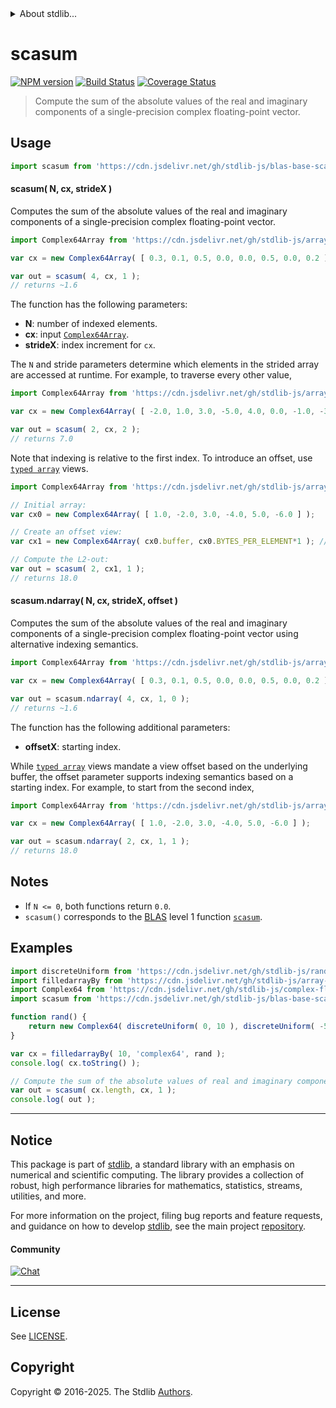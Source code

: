 <!--

@license Apache-2.0

Copyright (c) 2024 The Stdlib Authors.

Licensed under the Apache License, Version 2.0 (the "License");
you may not use this file except in compliance with the License.
You may obtain a copy of the License at

   http://www.apache.org/licenses/LICENSE-2.0

Unless required by applicable law or agreed to in writing, software
distributed under the License is distributed on an "AS IS" BASIS,
WITHOUT WARRANTIES OR CONDITIONS OF ANY KIND, either express or implied.
See the License for the specific language governing permissions and
limitations under the License.

-->


<details>
  <summary>
    About stdlib...
  </summary>
  <p>We believe in a future in which the web is a preferred environment for numerical computation. To help realize this future, we've built stdlib. stdlib is a standard library, with an emphasis on numerical and scientific computation, written in JavaScript (and C) for execution in browsers and in Node.js.</p>
  <p>The library is fully decomposable, being architected in such a way that you can swap out and mix and match APIs and functionality to cater to your exact preferences and use cases.</p>
  <p>When you use stdlib, you can be absolutely certain that you are using the most thorough, rigorous, well-written, studied, documented, tested, measured, and high-quality code out there.</p>
  <p>To join us in bringing numerical computing to the web, get started by checking us out on <a href="https://github.com/stdlib-js/stdlib">GitHub</a>, and please consider <a href="https://opencollective.com/stdlib">financially supporting stdlib</a>. We greatly appreciate your continued support!</p>
</details>

# scasum

[![NPM version][npm-image]][npm-url] [![Build Status][test-image]][test-url] [![Coverage Status][coverage-image]][coverage-url] <!-- [![dependencies][dependencies-image]][dependencies-url] -->

> Compute the sum of the absolute values of the real and imaginary components of a single-precision complex floating-point vector.



<section class="usage">

## Usage

```javascript
import scasum from 'https://cdn.jsdelivr.net/gh/stdlib-js/blas-base-scasum@deno/mod.js';
```

#### scasum( N, cx, strideX )

Computes the sum of the absolute values of the real and imaginary components of a single-precision complex floating-point vector.

```javascript
import Complex64Array from 'https://cdn.jsdelivr.net/gh/stdlib-js/array-complex64@deno/mod.js';

var cx = new Complex64Array( [ 0.3, 0.1, 0.5, 0.0, 0.0, 0.5, 0.0, 0.2 ] );

var out = scasum( 4, cx, 1 );
// returns ~1.6
```

The function has the following parameters:

-   **N**: number of indexed elements.
-   **cx**: input [`Complex64Array`][@stdlib/array/complex64].
-   **strideX**: index increment for `cx`.

The `N` and stride parameters determine which elements in the strided array are accessed at runtime. For example, to traverse every other value,

```javascript
import Complex64Array from 'https://cdn.jsdelivr.net/gh/stdlib-js/array-complex64@deno/mod.js';

var cx = new Complex64Array( [ -2.0, 1.0, 3.0, -5.0, 4.0, 0.0, -1.0, -3.0 ] );

var out = scasum( 2, cx, 2 );
// returns 7.0
```

Note that indexing is relative to the first index. To introduce an offset, use [`typed array`][mdn-typed-array] views.

```javascript
import Complex64Array from 'https://cdn.jsdelivr.net/gh/stdlib-js/array-complex64@deno/mod.js';

// Initial array:
var cx0 = new Complex64Array( [ 1.0, -2.0, 3.0, -4.0, 5.0, -6.0 ] );

// Create an offset view:
var cx1 = new Complex64Array( cx0.buffer, cx0.BYTES_PER_ELEMENT*1 ); // start at 2nd element

// Compute the L2-out:
var out = scasum( 2, cx1, 1 );
// returns 18.0
```

#### scasum.ndarray( N, cx, strideX, offset )

Computes the sum of the absolute values of the real and imaginary components of a single-precision complex floating-point vector using alternative indexing semantics.

```javascript
import Complex64Array from 'https://cdn.jsdelivr.net/gh/stdlib-js/array-complex64@deno/mod.js';

var cx = new Complex64Array( [ 0.3, 0.1, 0.5, 0.0, 0.0, 0.5, 0.0, 0.2 ] );

var out = scasum.ndarray( 4, cx, 1, 0 );
// returns ~1.6
```

The function has the following additional parameters:

-   **offsetX**: starting index.

While [`typed array`][mdn-typed-array] views mandate a view offset based on the underlying buffer, the offset parameter supports indexing semantics based on a starting index. For example, to start from the second index,

```javascript
import Complex64Array from 'https://cdn.jsdelivr.net/gh/stdlib-js/array-complex64@deno/mod.js';

var cx = new Complex64Array( [ 1.0, -2.0, 3.0, -4.0, 5.0, -6.0 ] );

var out = scasum.ndarray( 2, cx, 1, 1 );
// returns 18.0
```

</section>

<!-- /.usage -->

<section class="notes">

## Notes

-   If `N <= 0`, both functions return `0.0`.
-   `scasum()` corresponds to the [BLAS][blas] level 1 function [`scasum`][scasum].

</section>

<!-- /.notes -->

<section class="examples">

## Examples

<!-- eslint no-undef: "error" -->

```javascript
import discreteUniform from 'https://cdn.jsdelivr.net/gh/stdlib-js/random-base-discrete-uniform@deno/mod.js';
import filledarrayBy from 'https://cdn.jsdelivr.net/gh/stdlib-js/array-filled-by@deno/mod.js';
import Complex64 from 'https://cdn.jsdelivr.net/gh/stdlib-js/complex-float32-ctor@deno/mod.js';
import scasum from 'https://cdn.jsdelivr.net/gh/stdlib-js/blas-base-scasum@deno/mod.js';

function rand() {
    return new Complex64( discreteUniform( 0, 10 ), discreteUniform( -5, 5 ) );
}

var cx = filledarrayBy( 10, 'complex64', rand );
console.log( cx.toString() );

// Compute the sum of the absolute values of real and imaginary components:
var out = scasum( cx.length, cx, 1 );
console.log( out );
```

</section>

<!-- /.examples -->

<!-- C interface documentation. -->



<!-- Section for related `stdlib` packages. Do not manually edit this section, as it is automatically populated. -->

<section class="related">

</section>

<!-- /.related -->

<!-- Section for all links. Make sure to keep an empty line after the `section` element and another before the `/section` close. -->


<section class="main-repo" >

* * *

## Notice

This package is part of [stdlib][stdlib], a standard library with an emphasis on numerical and scientific computing. The library provides a collection of robust, high performance libraries for mathematics, statistics, streams, utilities, and more.

For more information on the project, filing bug reports and feature requests, and guidance on how to develop [stdlib][stdlib], see the main project [repository][stdlib].

#### Community

[![Chat][chat-image]][chat-url]

---

## License

See [LICENSE][stdlib-license].


## Copyright

Copyright &copy; 2016-2025. The Stdlib [Authors][stdlib-authors].

</section>

<!-- /.stdlib -->

<!-- Section for all links. Make sure to keep an empty line after the `section` element and another before the `/section` close. -->

<section class="links">

[npm-image]: http://img.shields.io/npm/v/@stdlib/blas-base-scasum.svg
[npm-url]: https://npmjs.org/package/@stdlib/blas-base-scasum

[test-image]: https://github.com/stdlib-js/blas-base-scasum/actions/workflows/test.yml/badge.svg?branch=main
[test-url]: https://github.com/stdlib-js/blas-base-scasum/actions/workflows/test.yml?query=branch:main

[coverage-image]: https://img.shields.io/codecov/c/github/stdlib-js/blas-base-scasum/main.svg
[coverage-url]: https://codecov.io/github/stdlib-js/blas-base-scasum?branch=main

<!--

[dependencies-image]: https://img.shields.io/david/stdlib-js/blas-base-scasum.svg
[dependencies-url]: https://david-dm.org/stdlib-js/blas-base-scasum/main

-->

[chat-image]: https://img.shields.io/gitter/room/stdlib-js/stdlib.svg
[chat-url]: https://app.gitter.im/#/room/#stdlib-js_stdlib:gitter.im

[stdlib]: https://github.com/stdlib-js/stdlib

[stdlib-authors]: https://github.com/stdlib-js/stdlib/graphs/contributors

[umd]: https://github.com/umdjs/umd
[es-module]: https://developer.mozilla.org/en-US/docs/Web/JavaScript/Guide/Modules

[deno-url]: https://github.com/stdlib-js/blas-base-scasum/tree/deno
[deno-readme]: https://github.com/stdlib-js/blas-base-scasum/blob/deno/README.md
[umd-url]: https://github.com/stdlib-js/blas-base-scasum/tree/umd
[umd-readme]: https://github.com/stdlib-js/blas-base-scasum/blob/umd/README.md
[esm-url]: https://github.com/stdlib-js/blas-base-scasum/tree/esm
[esm-readme]: https://github.com/stdlib-js/blas-base-scasum/blob/esm/README.md
[branches-url]: https://github.com/stdlib-js/blas-base-scasum/blob/main/branches.md

[stdlib-license]: https://raw.githubusercontent.com/stdlib-js/blas-base-scasum/main/LICENSE

[blas]: http://www.netlib.org/blas

[scasum]: https://www.netlib.org/lapack/explore-html/d5/d72/group__asum_ga89c76eef329f84ba9ed106b34fedab16.html#ga89c76eef329f84ba9ed106b34fedab16

[@stdlib/array/complex64]: https://github.com/stdlib-js/array-complex64/tree/deno

[mdn-typed-array]: https://developer.mozilla.org/en-US/docs/Web/JavaScript/Reference/Global_Objects/TypedArray

</section>

<!-- /.links -->
